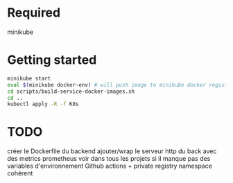 # Required

minikube

# Getting started

```bash
minikube start
eval $(minikube docker-env) # will push image to minikube docker registry
cd scripts/build-service-docker-images.sh
cd ..
kubectl apply -R -f K8s
```

# TODO

créer le Dockerfile du backend
ajouter/wrap le serveur http du back avec des metrics prometheus
voir dans tous les projets si il manque pas des variables d'environnement
Github actions + private registry
namespace cohérent